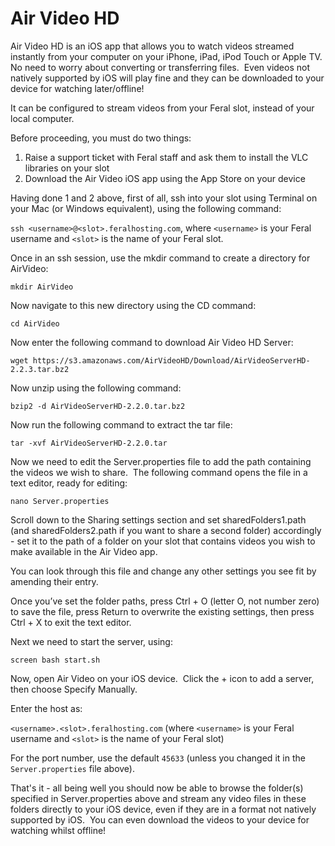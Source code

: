 Air Video HD
============

Air Video HD is an iOS app that allows you to watch videos streamed instantly from your computer on your iPhone, iPad, iPod Touch or Apple TV.  
No need to worry about converting or transferring files.  Even videos not natively supported by iOS will play fine and they can be downloaded to your device for watching later/offline!  
  
It can be configured to stream videos from your Feral slot, instead of your local computer.  
  
Before proceeding, you must do two things:  
  
1) Raise a support ticket with Feral staff and ask them to install the VLC libraries on your slot  
2) Download the Air Video iOS app using the App Store on your device  
  
Having done 1 and 2 above, first of all, ssh into your slot using Terminal on your Mac (or Windows equivalent), using the following command:  
  
`ssh <username>@<slot>.feralhosting.com`, where `<username>` is your Feral username and `<slot>` is the name of your Feral slot.  
  
Once in an ssh session, use the mkdir command to create a directory for AirVideo:  
  

    mkdir AirVideo

  
  
Now navigate to this new directory using the CD command:  
  

    cd AirVideo

  
  
Now enter the following command to download Air Video HD Server:  
  

    wget https://s3.amazonaws.com/AirVideoHD/Download/AirVideoServerHD-2.2.3.tar.bz2

  
  
Now unzip using the following command:  
  

    bzip2 -d AirVideoServerHD-2.2.0.tar.bz2

  
  
Now run the following command to extract the tar file:  
  

    tar -xvf AirVideoServerHD-2.2.0.tar

  
  
Now we need to edit the Server.properties file to add the path containing the videos we wish to share.  The following command opens the file in a text editor, ready for editing:  
  

    nano Server.properties

  
  
Scroll down to the Sharing settings section and set sharedFolders1.path (and sharedFolders2.path if you want to share a second folder) accordingly - set it to the path of a folder on your slot that contains videos you wish to make available in the Air Video app.  
  
You can look through this file and change any other settings you see fit by amending their entry.  
  
Once you’ve set the folder paths, press Ctrl + O (letter O, not number zero) to save the file, press Return to overwrite the existing settings, then press Ctrl + X to exit the text editor.  
  
Next we need to start the server, using:  
  

    screen bash start.sh

  
  
Now, open Air Video on your iOS device.  Click the + icon to add a server, then choose Specify Manually.  
  
Enter the host as:  
  
`<username>.<slot>.feralhosting.com` (where `<username>` is your Feral username and `<slot>` is the name of your Feral slot)  
  
For the port number, use the default `45633` (unless you changed it in the `Server.properties` file above).  
  
That's it - all being well you should now be able to browse the folder(s) specified in Server.properties above and stream any video files in these folders directly to your iOS device, even if they are in a format not natively supported by iOS.  You can even download the videos to your device for watching whilst offline!  


